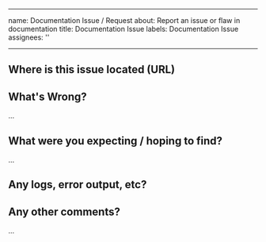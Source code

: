 ______________________________________________________________________

name: Documentation Issue / Request
about: Report an issue or flaw in documentation
title: Documentation Issue
labels: Documentation Issue
assignees: ''

______________________________________________________________________

<!-- Thanks for reporting an issue! Please make sure you click the link above to view the issue guidelines, then fill out the blanks below. -->

## Where is this issue located (URL)

## What's Wrong?

…

## What were you expecting / hoping to find?

…

## Any logs, error output, etc?

<!-- If it’s long, please paste to https://gist.github.com/ and insert the link here. -->

## Any other comments?

…

